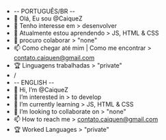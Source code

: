 -   -- PORTUGUÊS/BR --
- 👋 Olá, Eu sou @CaiqueZ
- 👀 Tenho interesse em > desenvolver
- 🌱 Atualmente estou aprendendo > JS, HTML & CSS
- 💞️ procuro colaborar > "none"
- 📫 Como chegar até mim | Como me encontrar > contato.caiquen@gmail.com
- 🏆 Linguagens trabalhadas > "private"
-   \/
-   -- ENGLISH --
- 👋 Hi, I’m @CaiqueZ
- 👀 I’m interested in > to develop
- 🌱 I’m currently learning > JS, HTML & CSS
- 💞️ I’m looking to collaborate on > "none"
- 📫 How to reach me > contato.caiquen@gmail.com
- 🏆 Worked Languages > "private"

<!---
CaiqueZ/CaiqueZ is a ✨ special ✨ repository because its `README.md` (this file) appears on your GitHub profile.
You can click the Preview link to take a look at your changes.
--->
